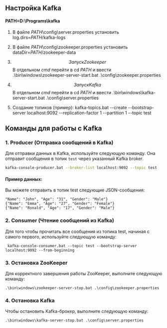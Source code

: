 ## Настройка Kafka

#### PATH=D:\Programs\kafka

1) В файле $PATH$\config\server.properties установить log.dirs=$PATH$/kafka-logs

2) В файле $PATH$\config\zookeeper.properties установить dataDir=$PATH$/zookeeper-data

3) $$Запуск Zookeeper$$ В отдельном $cmd$ перейти в cd $PATH$ и ввести .\bin\windows\zookeeper-server-start.bat .\config\zookeeper.properties

4) $$Запуск Kafka$$ В отдельном $cmd$ перейти в cd $PATH$ и ввести .\bin\windows\kafka-server-start.bat .\config\server.properties

5) Создание топиков (пример): kafka-topics.bat --create --bootstrap-server localhost:9092 --replication-factor 1 --partition 1 --topic test

## Команды для работы с Kafka

### 1. Producer (Отправка сообщений в Kafka)
Для отправки данных в Kafka, используйте следующую команду. Она отправит сообщения в топик `test` через указанный Kafka broker.

```bash
kafka-console-producer.bat --broker-list localhost:9092 --topic test
```
#### Пример данных:
 Вы можете отправить в топик test следующие JSON-сообщения:
````
"Name": "John", "Age": "31", "Gender": "Male"}
{"Name": "Emma", "Age": "27", "Gender": "Female"}
{"Name": "Ronald", "Age": "17", "Gender": "Male"}
````
### 2. Consumer (Чтение сообщений из Kafka)
 Для того чтобы прочитать все сообщения из топика test, начиная с самого первого, используйте следующую команду:
````
 kafka-console-consumer.bat --topic test --bootstrap-server localhost:9092 --from-beginning
````
### 3. Остановка ZooKeeper
Для корректного завершения работы ZooKeeper, выполните следующую команду:
```
.\bin\windows\zookeeper-server-stop.bat .\config\zookeeper.properties
```
### 4. Остановка Kafka
Чтобы остановить Kafka-брокер, выполните следующую команду:
````
.\bin\windows\kafka-server-stop.bat .\config\server.properties
````